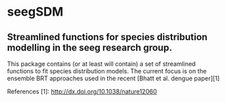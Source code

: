 seegSDM
===
Streamlined functions for species distribution modelling in the seeg research group.
---

This package contains (or at least will contain) a set of streamlined functions to fit species distribution models. The current focus is on the ensemble BRT approaches used in the recent [Bhatt et al. dengue paper][1]




References
[1]: http://dx.doi.org/10.1038/nature12060


